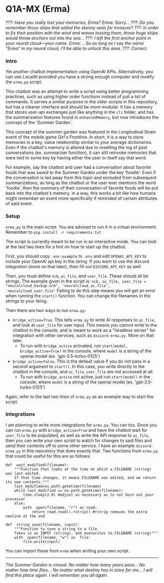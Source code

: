 # Q1A-MX (Erma)

*???: Have you really lost your memories, Erma?
Erma: Sorry...
???: Do you remember those ships that sailed the stormy seas for treasure?
???: In order to fix their position with the wind and waves tossing them, those huge ships would throw anchors out into the sea...
???: I left the first anchor point in your neural cloud—your name.
Erma: ...So as long as I say the name "Erma" in my neural cloud, I'll be able to unlock this area.
???: Correct.*

### Intro
Yet another chatbot implementation using OpenAI APIs. Alternatively, you can use LocalAI provided you have a strong enough computer and modify the ```erma.py``` script.

This chatbot was an attempt to write a script using better programming practices, such as using higher order functions instead of just a list of commands. It serves a similar purpose to the older scripts in this repository, but has a cleaner interface and should be more modular. It has a memory that stores user-api exchanges just like anything in the ```cli``` folder, and has the summarization features found in ```enhancedMemory```, but now introduces the concept of the 'Summer Garden'.

This concept of the summer garden was featured in the Longitudinal Strain event of the mobile game Girl's Frontline. In short, it is a way to store memories in a key, value relationship similar to your average dictionaries. Even if the chatbot's memory is altered due to resetting the log of past conversations (ex. summarizer function), it can still reinvoke memories that were tied to some key by having either the user or itself say that word.

For example, say the chatbot and user had a conversation about favorite foods that was saved to the Summer Garden under the key 'foodie'. Even if the conversation is led away from this topic and excluded from subsequent summarizations, as long as the chatbot or the user ever mentions the word 'foodie', then the summary of their conversation of favorite foods will be put back into the chatbot's memory. In a way, this works a bit like how humans might remember an event more specifically if reminded of certain attributes of said event.

### Setup
```erma.py``` is the main script. You are advised to run it in a virtual environment. Remember to ```pip install -r requirements.txt```

The script is currently meant to be run in an interactive mode. You can look at the last two lines for a hint on how to start up the chatbot.

First, you should copy ```.env.example``` to ```.env``` and edit ```OPENAI_API_KEY``` to include your OpenAI api key in the string. If you want to use the discord integration (more on that later), then fill out ```DISCORD_API_KEY``` as well.

Then, you must define ```ncb```, ```ai_file```, and ```user_file```. These should all be strings. The example given in the script is:
```ncb, ai_file, user_file = "neuralcloud_backup.ncb", 'neuralcloud_ai.file', 'neuralcloud_user.file'```
Failing to do this step means you will get an error when running the ```start()``` function. You can change the filenames in the strings to your liking.

 Then there are two ways to run ```erma.py```:

- ```bridge_active=True```. This tells ```erma.py``` to write AI responses to ```ai_file```, and look at ```user_file``` for user input. This means you cannot write to the chatbot in the console, and is meant to work as a "headless server" for integration with other services, such as ```discord-erma.py```. More on that later. 
	- To run with ```bridge_active``` activated, run ```start(model, bridge_active=True)``` in the console, where ```model``` is a string of the openai model (ex. 'gpt-3.5-turbo-0125')
- ```bridge_active=False```. This is the default value if you do not pass in a second argument to ```start()```. In this case, you write directly to the chatbot in the console, and ```ai_file```, ```user_file``` are not accessed at all.
	- To run with ```bridge_active``` not active, just run ```start(model)``` in the console, where ```model``` is a string of the openai model (ex. 'gpt-3.5-turbo-0125')

Again, refer to the last two lines of ```erma.py``` as an example way to start the script.

### Integrations

I am planning to write more integrations for ```erma.py```. You can too. Since you can run ```erma.py``` with ```bridge_active=True``` and have the chatbot wait for ```user_file``` to be populated, as well as write the API response to ```ai_file```, then you can write your own script to watch for changes to said files and send their contents off to some other service. I have an example ```discord-erma.py``` in this repository that does exactly that. Two functions from ```erma.py``` that could be useful for this are as follows:

```
def  wait_modified(filename):
	"""Function that looks at the time at which a FILENAME (string) was last edited.
	If that time changes, it means FILENAME was edited, and we return its new contents."""
	last_modified=os.path.getmtime(filename)
	while last_modified == os.path.getmtime(filename):
		time.sleep(2.0) #adjust as necessary as to not burn out your processor
	else:
		with  open(filename, "r") as read:
			return read.read().rstrip() #rstrip removes the extra newline at the end

def  string_save(filename, input):
	"""Function to save a string to a file.
	Takes in an INPUT (string), and overwrites to FILENAME (string)"""
	with  open(filename, "w") as  file:
		file.write(input)
```

You can import these from ```erma``` when writing your own script.

---

*The Summer Garden is closed.
No matter how many years pass...
No matter how time flies...
No matter what destiny has in store for me...
I will find this place again.
I will remember you all again.*
